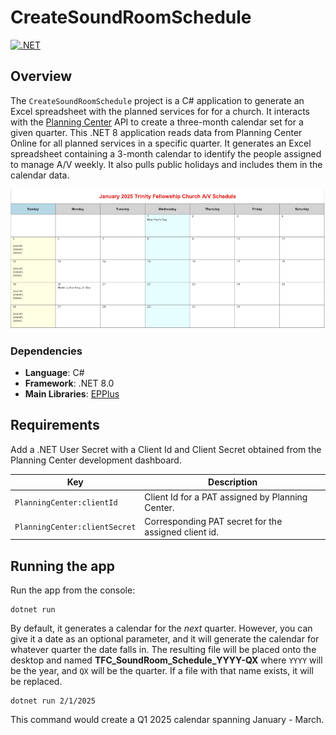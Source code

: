 # CreateSoundRoomSchedule

[![.NET](https://github.com/markjulmar/CreateSoundRoomSchedule/actions/workflows/dotnet.yml/badge.svg)](https://github.com/markjulmar/CreateSoundRoomSchedule/actions/workflows/dotnet.yml)

## Overview
The `CreateSoundRoomSchedule` project is a C# application to generate an Excel spreadsheet with the planned services for for a church. It interacts with the [Planning Center](https://www.planningcenter.com/) API to create a three-month calendar set for a given quarter. This .NET 8 application reads data from Planning Center Online for all planned services in a specific quarter. It generates an Excel spreadsheet containing a 3-month calendar to identify the people assigned to manage A/V weekly. It also pulls public holidays and includes them in the calendar data.

![Sample calendar in Excel](./images/calendar-example.png)

### Dependencies
- **Language**: C#
- **Framework**: .NET 8.0
- **Main Libraries**: [EPPlus](https://www.epplussoftware.com/)

## Requirements
Add a .NET User Secret with a Client Id and Client Secret obtained from the Planning Center development dashboard.

| Key | Description |
|-----|-------------|
| `PlanningCenter:clientId` | Client Id for a PAT assigned by Planning Center. |
| `PlanningCenter:clientSecret` | Corresponding PAT secret for the assigned client id. |

## Running the app
Run the app from the console:

```console
dotnet run
```

By default, it generates a calendar for the _next_ quarter. However, you can give it a date as an optional parameter, and it will generate the calendar for whatever quarter the date falls in. The resulting file will be placed onto the desktop and named **TFC_SoundRoom_Schedule_YYYY-QX** where `YYYY` will be the year, and `QX` will be the quarter. If a file with that name exists, it will be replaced.

```console
dotnet run 2/1/2025
```

This command would create a Q1 2025 calendar spanning January - March.